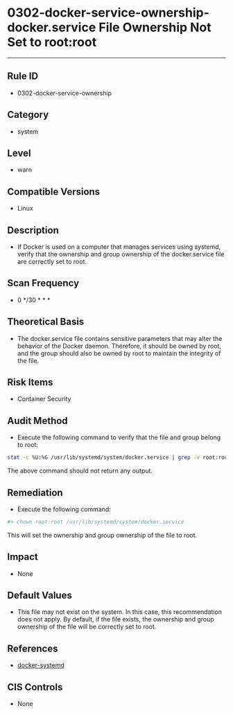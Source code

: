 # 0302-docker-service-ownership-docker.service File Ownership Not Set to root:root
---

## Rule ID

- 0302-docker-service-ownership


## Category

- system


## Level

- warn


## Compatible Versions

- Linux


## Description

- If Docker is used on a computer that manages services using systemd, verify that the ownership and group ownership of the docker.service file are correctly set to root.


## Scan Frequency

- 0 */30 * * *


## Theoretical Basis

- The docker.service file contains sensitive parameters that may alter the behavior of the Docker daemon. Therefore, it should be owned by root, and the group should also be owned by root to maintain the integrity of the file.


## Risk Items

- Container Security


## Audit Method

- Execute the following command to verify that the file and group belong to root:

```bash
stat -c %U:%G /usr/lib/systemd/system/docker.service | grep -v root:root
```
The above command should not return any output.


## Remediation

- Execute the following command:
```bash
#> chown root:root /usr/lib/systemd/system/docker.service
```
This will set the ownership and group ownership of the file to root.


## Impact

- None


## Default Values

- This file may not exist on the system. In this case, this recommendation does not apply. By default, if the file exists, the ownership and group ownership of the file will be correctly set to root.


## References

- [docker-systemd](https://docs.docker.com/articles/systemd/)


## CIS Controls

- None